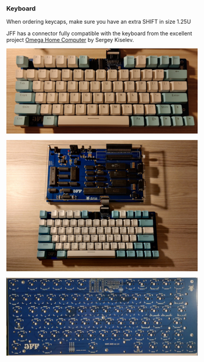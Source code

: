 ### Keyboard

When ordering keycaps, make sure you have an extra SHIFT in size 1.25U

JFF has a connector fully compatible with the keyboard from the excellent project [Omega Home Computer](https://github.com/skiselev/omega "Omega Home Computer") by Sergey Kiselev.

![JFF Keyboard](/photos/jff_keyboard_04.jpg)

![JFF and Keyboard](/photos/jff_full_keyboard_01.jpg)

![JFF Keyboard PCB](/photos/jff_keyboard_05.jpg)